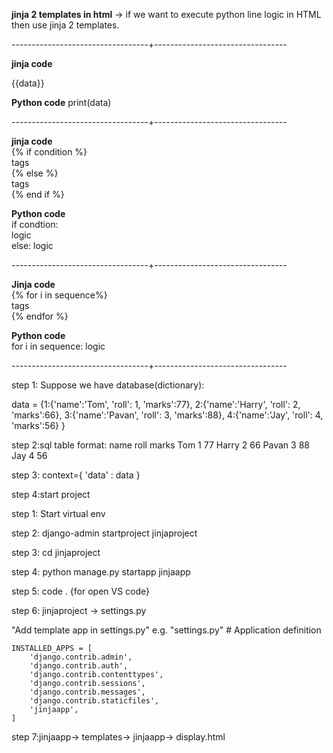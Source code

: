 **jinja 2 templates in html**
->  if we want to execute python line logic in HTML then use jinja 2 templates.


----------------------------------+---------------------------------

**jinja code**                                  

{{data}}                                        

**Python code**
print(data)


----------------------------------+---------------------------------
                                  
**jinja code**                                  
{% if condition %}                              
        tags                                        
{% else %}                                      
        tags                                        
{% end if %}                        

**Python code**                                    
if condtion:                                    
     logic    
else: 
    logic       


----------------------------------+---------------------------------

**Jinja code**                            
{% for i in sequence%}                          
        tags                                        
{% endfor %}    

**Python code**                                    
for i in sequence:
    logic

     
----------------------------------+---------------------------------

step 1: Suppose we have database(dictionary):

data = {1:{'name':'Tom', 'roll': 1, 'marks':77},
        2:{'name':'Harry', 'roll': 2, 'marks':66},
        3:{'name':'Pavan', 'roll': 3, 'marks':88},
        4:{'name':'Jay', 'roll': 4, 'marks':56}
        }

step 2:sql table format:
    name    roll    marks
    Tom     1       77
    Harry   2       66
    Pavan   3       88
    Jay     4       56

step 3:
    context={
        'data' : data
    }

step 4:start project


step 1: Start virtual env

step 2: django-admin startproject jinjaproject

step 3: cd jinjaproject

step 4: python manage.py startapp jinjaapp

step 5: code . {for open VS code}

step 6: jinjaproject -> settings.py

"Add template app in settings.py"
e.g. "settings.py"
    # Application definition

    INSTALLED_APPS = [
        'django.contrib.admin',
        'django.contrib.auth',
        'django.contrib.contenttypes',
        'django.contrib.sessions',
        'django.contrib.messages',
        'django.contrib.staticfiles',
        'jinjaapp',
    ]

step 7:jinjaapp-> templates-> jinjaapp-> display.html